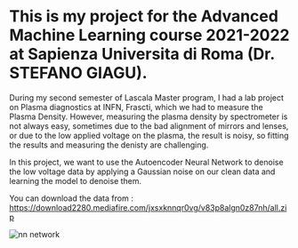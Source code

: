 # This is my project for the  Advanced Machine Learning course 2021-2022 at Sapienza Universita di Roma (Dr. STEFANO GIAGU).

During my second semester of Lascala Master program, I had a lab project on Plasma diagnostics at INFN, Frascti, which we had to measure the Plasma Density.
However, measuring the plasma density by spectrometer is not always easy, sometimes due to the bad alignment of mirrors and lenses, or due to the low applied voltage on the plasma, the result is noisy, so fitting the results and measuring the denisty are challenging. 

In this project, we want to use the Autoencoder Neural Network to denoise the low voltage data by applying a Gaussian noise on our clean data and learning the model to denoise them. 

You can download the data from :
https://download2280.mediafire.com/jxsxknnqr0vg/v83p8algn0z87nh/all.zip


![nn network](https://user-images.githubusercontent.com/107031954/176000482-9ab11845-8d74-4ff0-b3f7-68a67b469a0c.png)
